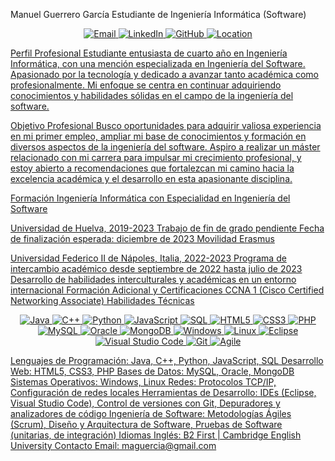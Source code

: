 Manuel Guerrero García
Estudiante de Ingeniería Informática (Software)


<p align="center">
  <a href="mailto:maguercia@gmail.com">
    <img src="https://img.shields.io/badge/email-D14836?style=for-the-badge&logo=gmail&logoColor=white" alt="Email">
  </a>
  <a href="https://www.linkedin.com/in/manuelguerrerogarcia">
    <img src="https://img.shields.io/badge/linkedin-0077B5?style=for-the-badge&logo=linkedin&logoColor=white" alt="LinkedIn">
  </a>
  <a href="https://github.com/manuelguerrero">
    <img src="https://img.shields.io/badge/github-181717?style=for-the-badge&logo=github&logoColor=white" alt="GitHub">
  <span>
    <img src="https://img.shields.io/badge/location-Sevilla,%20España-FF5733?style=for-the-badge" alt="Location">
  </span>
</p>

Perfil Profesional
Estudiante entusiasta de cuarto año en Ingeniería Informática, con una mención especializada en Ingeniería del Software. Apasionado por la tecnología y dedicado a avanzar tanto académica como profesionalmente. Mi enfoque se centra en continuar adquiriendo conocimientos y habilidades sólidas en el campo de la ingeniería del software.

Objetivo Profesional
Busco oportunidades para adquirir valiosa experiencia en mi primer empleo, ampliar mi base de conocimientos y formación en diversos aspectos de la ingeniería del software. Aspiro a realizar un máster relacionado con mi carrera para impulsar mi crecimiento profesional, y estoy abierto a recomendaciones que fortalezcan mi camino hacia la excelencia académica y el desarrollo en esta apasionante disciplina.

Formación
Ingeniería Informática con Especialidad en Ingeniería del Software

Universidad de Huelva, 2019-2023
Trabajo de fin de grado pendiente
Fecha de finalización esperada: diciembre de 2023
Movilidad Erasmus

Universidad Federico II de Nápoles, Italia, 2022-2023
Programa de intercambio académico desde septiembre de 2022 hasta julio de 2023
Desarrollo de habilidades interculturales y académicas en un entorno internacional
Formación Adicional y Certificaciones
CCNA 1 (Cisco Certified Networking Associate)
Habilidades Técnicas
<p align="center">
  <img src="https://img.shields.io/badge/java-007396?style=for-the-badge&logo=java&logoColor=white" alt="Java">
  <img src="https://img.shields.io/badge/c++-00599C?style=for-the-badge&logo=c%2B%2B&logoColor=white" alt="C++">
  <img src="https://img.shields.io/badge/python-3776AB?style=for-the-badge&logo=python&logoColor=white" alt="Python">
  <img src="https://img.shields.io/badge/javascript-F7DF1E?style=for-the-badge&logo=javascript&logoColor=black" alt="JavaScript">
  <img src="https://img.shields.io/badge/sql-4479A1?style=for-the-badge&logo=sql&logoColor=white" alt="SQL">
  <img src="https://img.shields.io/badge/html5-E34F26?style=for-the-badge&logo=html5&logoColor=white" alt="HTML5">
  <img src="https://img.shields.io/badge/css3-1572B6?style=for-the-badge&logo=css3&logoColor=white" alt="CSS3">
  <img src="https://img.shields.io/badge/php-777BB4?style=for-the-badge&logo=php&logoColor=white" alt="PHP">
  <img src="https://img.shields.io/badge/mysql-4479A1?style=for-the-badge&logo=mysql&logoColor=white" alt="MySQL">
  <img src="https://img.shields.io/badge/oracle-F80000?style=for-the-badge&logo=oracle&logoColor=white" alt="Oracle">
  <img src="https://img.shields.io/badge/mongodb-47A248?style=for-the-badge&logo=mongodb&logoColor=white" alt="MongoDB">
  <img src="https://img.shields.io/badge/windows-0078D6?style=for-the-badge&logo=windows&logoColor=white" alt="Windows">
  <img src="https://img.shields.io/badge/linux-FCC624?style=for-the-badge&logo=linux&logoColor=black" alt="Linux">
  <img src="https://img.shields.io/badge/eclipse-2C2255?style=for-the-badge&logo=eclipse&logoColor=white" alt="Eclipse">
  <img src="https://img.shields.io/badge/visual%20studio%20code-007ACC?style=for-the-badge&logo=visual%20studio%20code&logoColor=white" alt="Visual Studio Code">
  <img src="https://img.shields.io/badge/git-F05032?style=for-the-badge&logo=git&logoColor=white" alt="Git">
  <img src="https://img.shields.io/badge/agile-SCRUM?style=for-the-badge&logo=scrum&logoColor=white" alt="Agile">
</p>
Lenguajes de Programación: Java, C++, Python, JavaScript, SQL
Desarrollo Web: HTML5, CSS3, PHP
Bases de Datos: MySQL, Oracle, MongoDB
Sistemas Operativos: Windows, Linux
Redes: Protocolos TCP/IP, Configuración de redes locales
Herramientas de Desarrollo: IDEs (Eclipse, Visual Studio Code), Control de versiones con Git, Depuradores y analizadores de código
Ingeniería de Software: Metodologías Ágiles (Scrum), Diseño y Arquitectura de Software, Pruebas de Software (unitarias, de integración)
Idiomas
Inglés: B2 First | Cambridge English University
Contacto
Email: maguercia@gmail.com
